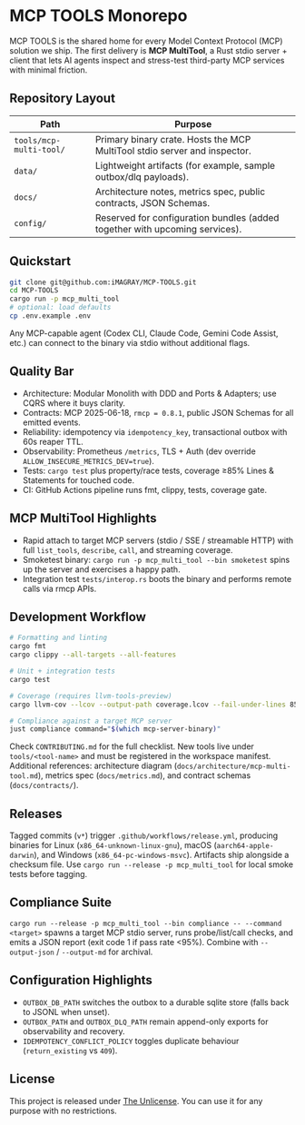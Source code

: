 # MCP TOOLS Monorepo

MCP TOOLS is the shared home for every Model Context Protocol (MCP) solution we ship. The first delivery is **MCP MultiTool**, a Rust stdio server + client that lets AI agents inspect and stress-test third-party MCP services with minimal friction.

## Repository Layout

| Path | Purpose |
| --- | --- |
| `tools/mcp-multi-tool/` | Primary binary crate. Hosts the MCP MultiTool stdio server and inspector. |
| `data/` | Lightweight artifacts (for example, sample outbox/dlq payloads). |
| `docs/` | Architecture notes, metrics spec, public contracts, JSON Schemas. |
| `config/` | Reserved for configuration bundles (added together with upcoming services). |

## Quickstart

```bash
git clone git@github.com:iMAGRAY/MCP-TOOLS.git
cd MCP-TOOLS
cargo run -p mcp_multi_tool
# optional: load defaults
cp .env.example .env
```

Any MCP-capable agent (Codex CLI, Claude Code, Gemini Code Assist, etc.) can connect to the binary via stdio without additional flags.

## Quality Bar

- Architecture: Modular Monolith with DDD and Ports & Adapters; use CQRS where it buys clarity.
- Contracts: MCP 2025-06-18, `rmcp = 0.8.1`, public JSON Schemas for all emitted events.
- Reliability: idempotency via `idempotency_key`, transactional outbox with 60s reaper TTL.
- Observability: Prometheus `/metrics`, TLS + Auth (dev override `ALLOW_INSECURE_METRICS_DEV=true`).
- Tests: `cargo test` plus property/race tests, coverage ≥85% Lines & Statements for touched code.
- CI: GitHub Actions pipeline runs fmt, clippy, tests, coverage gate.

## MCP MultiTool Highlights

- Rapid attach to target MCP servers (stdio / SSE / streamable HTTP) with full `list_tools`, `describe`, `call`, and streaming coverage.
- Smoketest binary: `cargo run -p mcp_multi_tool --bin smoketest` spins up the server and exercises a happy path.
- Integration test `tests/interop.rs` boots the binary and performs remote calls via rmcp APIs.

## Development Workflow

```bash
# Formatting and linting
cargo fmt
cargo clippy --all-targets --all-features

# Unit + integration tests
cargo test

# Coverage (requires llvm-tools-preview)
cargo llvm-cov --lcov --output-path coverage.lcov --fail-under-lines 85

# Compliance against a target MCP server
just compliance command="$(which mcp-server-binary)"
```

Check `CONTRIBUTING.md` for the full checklist. New tools live under `tools/<tool-name>` and must be registered in the workspace manifest. Additional references: architecture diagram (`docs/architecture/mcp-multi-tool.md`), metrics spec (`docs/metrics.md`), and contract schemas (`docs/contracts/`).

## Releases

Tagged commits (`v*`) trigger `.github/workflows/release.yml`, producing binaries for Linux (`x86_64-unknown-linux-gnu`), macOS (`aarch64-apple-darwin`), and Windows (`x86_64-pc-windows-msvc`). Artifacts ship alongside a checksum file. Use `cargo run --release -p mcp_multi_tool` for local smoke tests before tagging.

## Compliance Suite

`cargo run --release -p mcp_multi_tool --bin compliance -- --command <target>` spawns a target MCP stdio server, runs probe/list/call checks, and emits a JSON report (exit code 1 if pass rate <95%). Combine with `--output-json` / `--output-md` for archival.

## Configuration Highlights

- `OUTBOX_DB_PATH` switches the outbox to a durable sqlite store (falls back to JSONL when unset).
- `OUTBOX_PATH` and `OUTBOX_DLQ_PATH` remain append-only exports for observability and recovery.
- `IDEMPOTENCY_CONFLICT_POLICY` toggles duplicate behaviour (`return_existing` vs `409`).

## License

This project is released under [The Unlicense](LICENSE). You can use it for any purpose with no restrictions.
